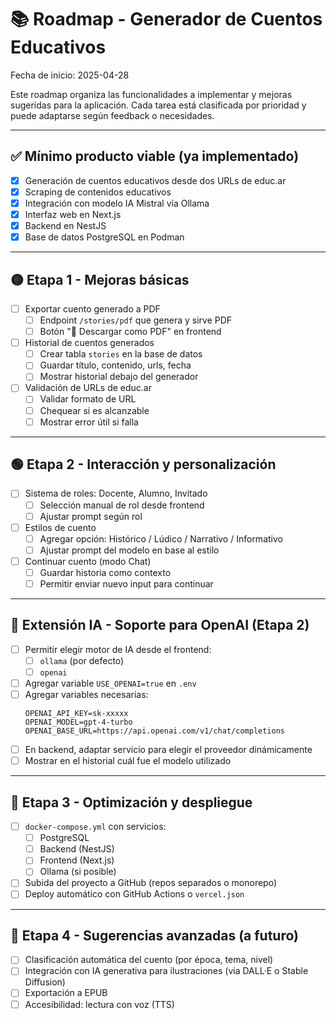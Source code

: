 # 📚 Roadmap - Generador de Cuentos Educativos

Fecha de inicio: 2025-04-28

Este roadmap organiza las funcionalidades a implementar y mejoras sugeridas para la aplicación. Cada tarea está clasificada por prioridad y puede adaptarse según feedback o necesidades.

---

## ✅ Mínimo producto viable (ya implementado)

- [x] Generación de cuentos educativos desde dos URLs de educ.ar
- [x] Scraping de contenidos educativos
- [x] Integración con modelo IA Mistral vía Ollama
- [x] Interfaz web en Next.js
- [x] Backend en NestJS
- [x] Base de datos PostgreSQL en Podman

---

## 🟡 Etapa 1 - Mejoras básicas

- [ ] Exportar cuento generado a PDF
  - [ ] Endpoint `/stories/pdf` que genera y sirve PDF
  - [ ] Botón "📄 Descargar como PDF" en frontend

- [ ] Historial de cuentos generados
  - [ ] Crear tabla `stories` en la base de datos
  - [ ] Guardar título, contenido, urls, fecha
  - [ ] Mostrar historial debajo del generador

- [ ] Validación de URLs de educ.ar
  - [ ] Validar formato de URL
  - [ ] Chequear si es alcanzable
  - [ ] Mostrar error útil si falla

---

## 🟢 Etapa 2 - Interacción y personalización

- [ ] Sistema de roles: Docente, Alumno, Invitado
  - [ ] Selección manual de rol desde frontend
  - [ ] Ajustar prompt según rol

- [ ] Estilos de cuento
  - [ ] Agregar opción: Histórico / Lúdico / Narrativo / Informativo
  - [ ] Ajustar prompt del modelo en base al estilo

- [ ] Continuar cuento (modo Chat)
  - [ ] Guardar historia como contexto
  - [ ] Permitir enviar nuevo input para continuar

---

## 🔄 Extensión IA - Soporte para OpenAI (Etapa 2)

- [ ] Permitir elegir motor de IA desde el frontend:
  - [ ] `ollama` (por defecto)
  - [ ] `openai`
- [ ] Agregar variable `USE_OPENAI=true` en `.env`
- [ ] Agregar variables necesarias:
  ```env
  OPENAI_API_KEY=sk-xxxxx
  OPENAI_MODEL=gpt-4-turbo
  OPENAI_BASE_URL=https://api.openai.com/v1/chat/completions
  ```
- [ ] En backend, adaptar servicio para elegir el proveedor dinámicamente
- [ ] Mostrar en el historial cuál fue el modelo utilizado

---

## 🔵 Etapa 3 - Optimización y despliegue

- [ ] `docker-compose.yml` con servicios:
  - [ ] PostgreSQL
  - [ ] Backend (NestJS)
  - [ ] Frontend (Next.js)
  - [ ] Ollama (si posible)

- [ ] Subida del proyecto a GitHub (repos separados o monorepo)
- [ ] Deploy automático con GitHub Actions o `vercel.json`

---

## 🧪 Etapa 4 - Sugerencias avanzadas (a futuro)

- [ ] Clasificación automática del cuento (por época, tema, nivel)
- [ ] Integración con IA generativa para ilustraciones (via DALL·E o Stable Diffusion)
- [ ] Exportación a EPUB
- [ ] Accesibilidad: lectura con voz (TTS)